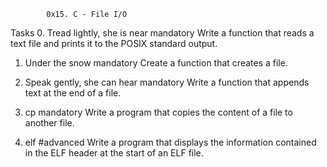 			0x15. C - File I/O

Tasks
0. Tread lightly, she is near
mandatory
Write a function that reads a text file and prints it to the POSIX standard output.


1. Under the snow
mandatory
Create a function that creates a file.


2. Speak gently, she can hear
mandatory
Write a function that appends text at the end of a file.


3. cp
mandatory
Write a program that copies the content of a file to another file.

4. elf
#advanced
Write a program that displays the information contained in the ELF header at the start of an ELF file.


